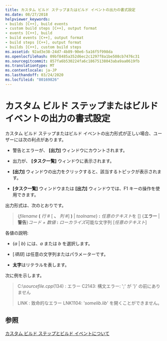 ```yaml
---
title: カスタム ビルド ステップまたはビルド イベントの出力の書式設定
ms.date: 08/27/2018
helpviewer_keywords:
- builds [C++], build events
- custom build steps [C++], output format
- events [C++], build
- build events [C++], output format
- build steps [C++], output format
- builds [C++], custom build steps
ms.assetid: 92ad3e38-24d7-4b89-90e6-5a16f5f998da
ms.openlocfilehash: 09bf8485a352d6ec2c1297f8a1be508cb7476c31
ms.sourcegitcommit: 857fa6b530224fa6c18675138043aba9aa0619fb
ms.translationtype: MT
ms.contentlocale: ja-JP
ms.lasthandoff: 03/24/2020
ms.locfileid: "80169826"
---
```

# <a name="formatting-the-output-of-a-custom-build-step-or-build-event"></a>カスタム ビルド ステップまたはビルド イベントの出力の書式設定

カスタム ビルド ステップまたはビルド イベントの出力形式が正しい場合、ユーザーには次の利点があります。

- 警告とエラーが、 **[出力]** ウィンドウにカウントされます。

- 出力が、 **[タスク一覧]** ウィンドウに表示されます。

- **[出力]** ウィンドウの出力をクリックすると、該当するトピックが表示されます。

- **[タスク一覧]** ウィンドウまたは **[出力]** ウィンドウでは、F1 キーの操作を使用できます。

出力形式は、次のとおりです。

> {<em>filename</em> **(** <em>行 #</em> \[ **、** <em>列 #</em>] **)** &#124; *toolname*} **:** <em>任意のテキスト</em>を \[] {**エラー** &#124; **警告**}<em>コード + 数値</em> **:** <em>ローカライズ</em>可能な文字列 \[<em>任意のテキスト</em>]

各値の説明:

- {*a* &#124; *b*} には、*a* または *b* を選択します。

- \[<em>項目</em>] は任意の文字列またはパラメーターです。

- **太字**はリテラルを表します。

次に例を示します。

> C:\\*sourcefile.cpp*(134) : エラー C2143: 構文エラー: ';' が '}' の前にありません
>
> LINK : 致命的なエラー LNK1104: '*somelib.lib*' を開くことができません。

## <a name="see-also"></a>参照

[カスタム ビルド ステップとビルド イベントについて](understanding-custom-build-steps-and-build-events.md)
